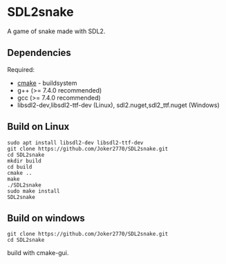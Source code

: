 # SDL2snake
A game of snake made with SDL2. 

## Dependencies
Required:
* [cmake](http://www.cmake.org) - buildsystem
* g++ (>= 7.4.0 recommended)
* gcc (>= 7.4.0 recommended)
* libsdl2-dev,libsdl2-ttf-dev (Linux), sdl2.nuget,sdl2_ttf.nuget (Windows)

## Build on Linux
~~~
sudo apt install libsdl2-dev libsdl2-ttf-dev
git clone https://github.com/Joker2770/SDL2snake.git
cd SDL2snake
mkdir build
cd build
cmake ..
make
./SDL2snake
sudo make install
SDL2snake
~~~

## Build on windows
~~~
git clone https://github.com/Joker2770/SDL2snake.git
cd SDL2snake
~~~
build with cmake-gui.

